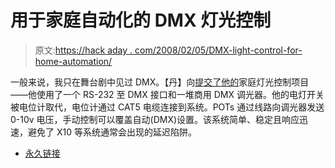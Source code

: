 # 用于家庭自动化的 DMX 灯光控制

> 原文:[https://hack aday . com/2008/02/05/DMX-light-control-for-home-automation/](https://hackaday.com/2008/02/05/dmx-light-control-for-home-automation/)

一般来说，我只在舞台剧中见过 DMX。【丹】向[提交了他的](http://www.yourmissus.com/lighting/)家庭灯光控制项目——他使用了一个 RS-232 至 DMX 接口和一堆商用 DMX 调光器。他的电灯开关被电位计取代，电位计通过 CAT5 电缆连接到系统。POTs 通过线路向调光器发送 0-10v 电压，手动控制可以覆盖自动(DMX)设置。该系统简单、稳定且响应迅速，避免了 X10 等系统通常会出现的延迟陷阱。

*   [永久链接](http://www.yourmissus.com/lighting/)